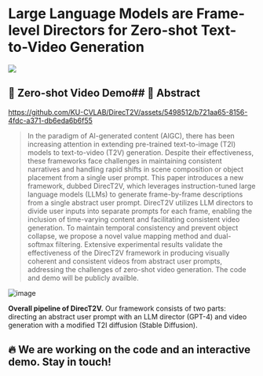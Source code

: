 # Large Language Models are Frame-level Directors for Zero-shot Text-to-Video Generation
<a href="https://arxiv.org/abs/2305.14330"><img src="https://img.shields.io/badge/arXiv-2305.14330-B31B1B"></a>

## 🎥 Zero-shot Video Demo## 📰 Abstract



https://github.com/KU-CVLAB/DirecT2V/assets/5498512/b721aa65-8156-4fdc-a371-db6eda6b6f55


>In the paradigm of AI-generated content (AIGC), there has been increasing attention in extending pre-trained text-to-image (T2I) models to text-to-video (T2V) generation. Despite their effectiveness, these frameworks face challenges in maintaining consistent narratives and handling rapid shifts in scene composition or object placement from a single user prompt. This paper introduces a new framework, dubbed DirecT2V, which leverages instruction-tuned large language models (LLMs) to generate frame-by-frame descriptions from a single abstract user prompt. DirecT2V utilizes LLM directors to divide user inputs into separate prompts for each frame, enabling the inclusion of time-varying content and facilitating consistent video generation. To maintain temporal consistency and prevent object collapse, we propose a novel value mapping method and dual-softmax filtering. Extensive experimental results validate the effectiveness of the DirecT2V framework in producing visually coherent and consistent videos from abstract user prompts, addressing the challenges of zero-shot video generation. The code and demo will be publicly availble.

![image](https://github.com/KU-CVLAB/DirecT2V/assets/5498512/3176b105-a0f0-4363-9189-f54f0569908e)

**Overall pipeline of DirecT2V.** Our framework consists of two parts: directing an abstract user prompt with an LLM director (GPT-4) and video generation with a modified T2I diffusion (Stable Diffusion).

## 🔥 We are working on the code and an interactive demo. Stay in touch!
